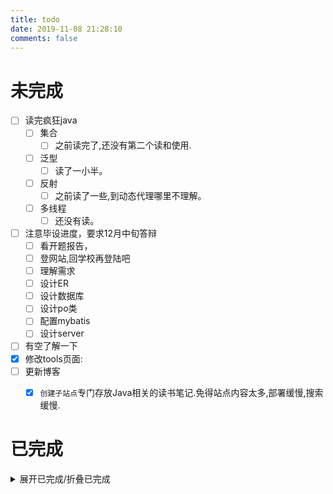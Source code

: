 ```yaml
---
title: todo
date: 2019-11-08 21:28:10
comments: false
---
```

# 未完成
- [ ] 读完疯狂java
    - [ ] 集合
        - [ ] 之前读完了,还没有第二个读和使用.
    - [ ] 泛型
        - [ ] 读了一小半。
    - [ ] 反射
        - [ ] 之前读了一些,到动态代理哪里不理解。
    - [ ] 多线程
        - [ ] 还没有读。
- [ ] 注意毕设进度，要求12月中旬答辩
    - [ ] 看开题报告，
    - [ ] 登网站,回学校再登陆吧
    - [ ] 理解需求
    - [ ] 设计ER
    - [ ] 设计数据库
    - [ ] 设计po类
    - [ ] 配置mybatis
    - [ ] 设计server
- [ ] 有空了解一下
- [x] 修改tools页面:
- [ ] 更新博客
    - [x] `创建子站点`专门存放Java相关的读书笔记.免得站点内容太多,部署缓慢,搜索缓慢.



# 已完成
<details><summary>展开已完成/折叠已完成</summary>

- [x] 添加todo页面
- [x] 修改tools页面:
    - [x] 增加，中文标点转英文标点功能
    - [x] 提供删除tab的按钮
    - [x] 格式化java代码
    - [x] 更新niuke,添加折叠功能
    - [x] 提供删除tab的按钮
    - [x] 修改tools页面，增加，中文标点转英文标点功能
    - [x] 更新tools页面中ks按钮中的正则表达式
    - [x] 更新tools页面中niuke按钮的正则表达式
    - [x] 更新FM在没有列表的时候不要关闭列表
    - [x] 添加**有空了解**标签
    - [x] 给耳机
    - [x] 更新mdKs中的正则表达式到电脑上到idea上
    - [x] 修改mdks正则:
	- [x] 添加删除多行注释的功能.
- [x] 增加讯飞个性短语

</details>

